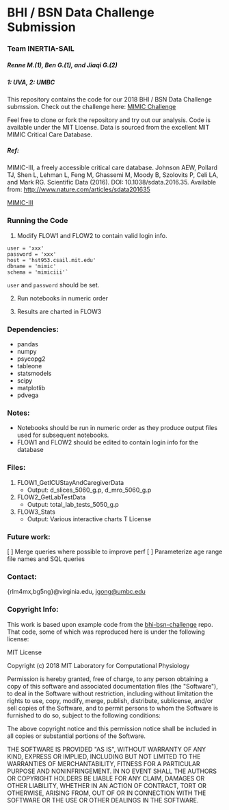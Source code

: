 # BHI / BSN Data Challenge Submission

### Team INERTIA-SAIL
##### Renne M.(1), Ben G.(1), and Jiaqi G.(2)
##### 1: UVA, 2: UMBC

This repository contains the code for our 2018 BHI / BSN Data Challenge submssion. Check out the challenge here: [MIMIC Challenge](https://mimic.physionet.org/events/bhibsn-challenge/)


Feel free to clone or fork the repository and try out our analysis. Code is available under the MIT License. Data is sourced from the excellent MIT MIMIC Critical Care Database.

##### Ref:
MIMIC-III, a freely accessible critical care database. Johnson AEW, Pollard TJ, Shen L, Lehman L, Feng M, Ghassemi M, Moody B, Szolovits P, Celi LA, and Mark RG. Scientific Data (2016). DOI: 10.1038/sdata.2016.35. Available from: http://www.nature.com/articles/sdata201635


[MIMIC-III](https://mimic.physionet.org/)

### Running the Code

1. Modify FLOW1 and FLOW2 to contain valid login info. 

```
user = 'xxx'
password = 'xxx'
host = 'hst953.csail.mit.edu'
dbname = 'mimic'
schema = 'mimiciii'`
```

`user` and `password` should be set.

2. Run notebooks in numeric order

3. Results are charted in FLOW3

### Dependencies:

* pandas
* numpy
* psycopg2
* tableone
* statsmodels
* scipy
* matplotlib
* pdvega 

### Notes:

* Notebooks should be run in numeric order as they produce output files used for subsequent notebooks.
* FLOW1 and FLOW2 should be edited to contain login info for the database

### Files:

1. FLOW1_GetICUStayAndCaregiverData 
    * Output: d_slices_5060_g.p, d_mro_5060_g.p
2. FLOW2_GetLabTestData
    * Output: total_lab_tests_5050_g.p
3. FLOW3_Stats
    * Output: Various interactive charts
T License
### Future work:

[ ] Merge queries where possible to improve perf
[ ] Parameterize age range file names and SQL queries

### Contact:

{rlm4mx,bg5ng}@virginia.edu, jgong@umbc.edu

### Copyright Info:
This work is based upon example code from the [bhi-bsn-challenge](https://github.com/MIT-LCP/bhi-bsn-challenge) repo. That code, some of which was reproduced here is under the following license:

MIT License

Copyright (c) 2018 MIT Laboratory for Computational Physiology

Permission is hereby granted, free of charge, to any person obtaining a copy
of this software and associated documentation files (the "Software"), to deal
in the Software without restriction, including without limitation the rights
to use, copy, modify, merge, publish, distribute, sublicense, and/or sell
copies of the Software, and to permit persons to whom the Software is
furnished to do so, subject to the following conditions:

The above copyright notice and this permission notice shall be included in all
copies or substantial portions of the Software.

THE SOFTWARE IS PROVIDED "AS IS", WITHOUT WARRANTY OF ANY KIND, EXPRESS OR
IMPLIED, INCLUDING BUT NOT LIMITED TO THE WARRANTIES OF MERCHANTABILITY,
FITNESS FOR A PARTICULAR PURPOSE AND NONINFRINGEMENT. IN NO EVENT SHALL THE
AUTHORS OR COPYRIGHT HOLDERS BE LIABLE FOR ANY CLAIM, DAMAGES OR OTHER
LIABILITY, WHETHER IN AN ACTION OF CONTRACT, TORT OR OTHERWISE, ARISING FROM,
OUT OF OR IN CONNECTION WITH THE SOFTWARE OR THE USE OR OTHER DEALINGS IN THE
SOFTWARE.


